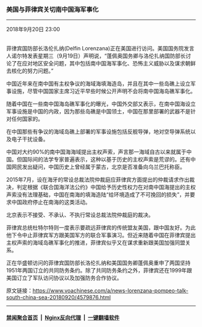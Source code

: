 ### 美国与菲律宾关切南中国海军事化
------------------------

<div class="published">
 <span class="date" title="中国时间">
  <time datetime="2018-09-20T23:00:22+08:00">
   2018年9月20日 23:00
  </time>
 </span>
</div>
<br/>
<div class="wsw">
 <p>
  菲律宾国防部长洛伦扎纳(Delfin Lorenzana)正在美国进行访问。美国国务院发言人诺尔特发表星期三（9月19日）声明说，“蓬佩奥国务卿与洛伦扎纳国防部长讨论了在应对地区安全问题，其中包括南中国海军事化、恐怖主义威胁以及谋求朝鲜去核化的努力问题。”
 </p>
 <p>
  中国近年来在南中国有主权争议的海域海填海造岛，并且在其中一些岛礁上设立军事设施，尽管中国国家主席习近平早些时候公开声明不会将南中国海岛礁军事化。
 </p>
 <p>
  随着中国在一些南中国海岛礁军事化的曝光，中国外交部又表示，在南中国海设立军事设施是中国的内政，因为那些岛礁是中国领土，中国在那里部署的武器不是针对任何国家的。
 </p>
 <p>
  在中国那些有争议的海域岛礁上部署的军事设施包括反舰导弹，地对空导弹系统以及电子干扰设备。
 </p>
 <p>
  中国对大约90%的南中国海海域提出主权声索，声言那一海域自古以来就属于中国。但国际间的法学专家普遍表示，这种以基于历史的主权声索是荒谬的。还有中国网民发出疑问，中国历史上曾经属于蒙古，北京是否准备向乌兰巴托称臣。
 </p>
 <p>
  2015年7月，设在海牙的常设总裁法院仲裁庭应菲律宾方面提出的仲裁请求作出裁决，判定根据《联合国海洋法公约》中国给予历史性权力在对南中国海提出的主权声索没有法理基础，中国在南海的填海造陆“给环境造成了不可挽回的损失”，并要求中国政府停止在南海的这类活动。
 </p>
 <p>
  北京表示不接受、不承认、不执行常设总裁法院仲裁庭的裁决。
 </p>
 <p>
  菲律宾总统杜特尔特则一度表示要疏远菲律宾的传统盟友美国，跟中国友好。为此他下令中止菲律宾军方跟美国军方的联合军事演习。但近来随着中国在菲律宾提出主权声索的海域岛礁军事化的推进，菲律宾似乎又在谋求重新跟美国加强同盟关系。
 </p>
 <p>
  正在华盛顿访问的菲律宾国防部长洛伦扎纳和美国国务卿蓬佩奥重申了两国坚持1951年两国订立的共同防务条约。除了共同防务条约之外，菲律宾还在1999年跟美国订立了军队访问协议以及加强防务合作协议。
 </p>
</div>

原文链接：https://www.voachinese.com/a/news-lorenzana-pompeo-talk-south-china-sea-20180920/4579876.html


------------------------
#### [禁闻聚合首页](https://github.com/gfw-breaker/banned-news/blob/master/README.md) &nbsp;|&nbsp; [Nginx反向代理](https://github.com/gfw-breaker/open-proxy/blob/master/README.md) &nbsp;|&nbsp;  [一键翻墙软件](https://github.com/gfw-breaker/nogfw/blob/master/README.md)